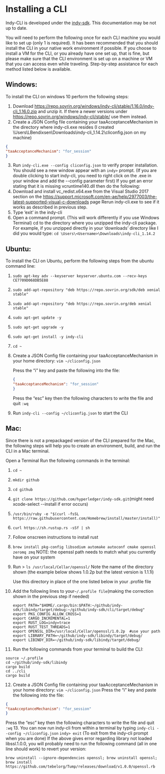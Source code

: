 # Installing a CLI

Indy-CLI is developed under the [indy-sdk](https://github.com/hyperledger/indy-sdk). This documentation may be not up to date.

You will need to perform the following once for each CLI machine you would like to set up (only 1 is required). 
It has been recommended that you should install the CLI in your native work environment if possible. 
If you choose to install a VM for the CLI, or you already have one set up, that is fine, but please make sure that the CLI environment is set up on a machine or VM that you can access even while traveling.
Step-by-step assistance for each method listed below is available.

## Windows:
To install the CLI on windows 10 perform the following steps:
1. Download https://repo.sovrin.org/windows/indy-cli/stable/1.16.0/indy-cli_1.16.0.zip and unzip it.
   If there a newer versions under https://repo.sovrin.org/windows/indy-cli/stable/ use them instead.
2. Create a JSON Config file containing your taaAcceptanceMechanism in the directory where indy-cli.exe resides (I created \Users\LBendixsen\Downloads\indy-cli_1.14.2\cliconfig.json on my machine)
```json
{
"taaAcceptanceMechanism": "for_session" 
} 
```
3. Run  `indy-cli.exe --config cliconfig.json`  to verify proper installation.  You should see a new window appear with an `indy>` prompt.  (If you are double clicking to start indy-cli, you need to right click on the .exe in your window and add the --config parameter first)
If you get an error stating that it is missing vcruntime140.dll then do the following:
4. Download and install vc_redist.x64.exe from the Visual Studio 2017 section on the https://support.microsoft.com/en-ae/help/2977003/the-latest-supported-visual-c-downloads page
Rerun indy-cli.exe to see if it works as described in previous step.
5. Type ‘exit’ in the indy-cli
6. Open a command prompt.  (This will work differently if you use Windows Terminal)
cd to the directory where you unzipped the indy-cli package.
For example, if you unzipped directly in your ‘downloads’ directory like I did you would type:  `cd \Users\<Username>\Downloads\indy-cli_1.14.2`

## Ubuntu:
To install the CLI on Ubuntu, perform the following steps from the ubuntu command line:

1. `sudo apt-key adv --keyserver keyserver.ubuntu.com --recv-keys CE7709D068DB5E88`
2. `sudo add-apt-repository "deb https://repo.sovrin.org/sdk/deb xenial stable"`
3. `sudo add-apt-repository "deb https://repo.sovrin.org/deb xenial stable"`
4. `sudo apt-get update -y`
5. `sudo apt-get upgrade -y `
6. `sudo apt-get install -y indy-cli`
7. `cd ~`
8. Create a JSON Config file containing your taaAcceptanceMechanism in your home directory:
`vim ~/cliconfig.json`

   Press the “i” key and paste the following into the file:
   ```json
   {
   "taaAcceptanceMechanism": "for_session" 
   } 
   ```
   Press the “esc” key then the following characters to write the file and quit
`:wq` 
9. Run `indy-cli --config ~/cliconfig.json` to start the CLI

## Mac:

Since there is not a prepackaged version of the CLI prepared for the Mac, the following steps will help you to create an environment, build, and run the CLI in a Mac terminal.

Open a Terminal
Run the following commands in the terminal:

1. `cd ~`
2. `mkdir github`
3. `cd github`
4. `git clone https://github.com/hyperledger/indy-sdk.git`(might need xcode-select --install if error occurs)
5. `/usr/bin/ruby -e "$(curl -fsSL https://raw.githubusercontent.com/Homebrew/install/master/install)"`
6. `curl https://sh.rustup.rs -sSf | sh`
7. Follow onscreen instructions to install rust
8. `brew install pkg-config libsodium automake autoconf cmake openssl zeromq zmq`
   NOTE: the openssl path needs to match what you currently have on your system

9. Run  > `ls /usr/local/Cellar/openssl/`
   Note the name of the directory shown (the example below shows 1.0.2p but the latest version is 1.1.1l) 
 
   Use this directory in place of the one listed below in your .profile file 

10. Add the following lines to your` ~/.profile file `(making the correction shown in the previous step if needed)
    ```
    export PATH="$HOME/.cargo/bin:$PATH:~/github/indy-sdk/libindy/target/debug:~/github/indy-sdk/cli/target/debug"
    export PKG_CONFIG_ALLOW_CROSS=1
    export CARGO_INCREMENTAL=1
    export RUST_LOG=indy=trace
    export RUST_TEST_THREADS=1
    export OPENSSL_DIR=/usr/local/Cellar/openssl/1.0.2p  #use your path
    export LIBRARY_PATH=~/github/indy-sdk/libindy/target/debug/
    export LIBINDY_DIR=~/github/indy-sdk/libindy/target/debug/
    ```
11. Run the following commands from your terminal to build the CLI:
   ```
   source ~/.profile
   cd ~/github/indy-sdk/libindy
   cargo build
   cd ../cli
   cargo build
   ```
12. Create a JSON Config file containing your taaAcceptanceMechanism in your home directory:
    `vim ~/cliconfig.json`
   Press the “i” key and paste the following into the file:
   ```json
   {
   "taaAcceptanceMechanism": "for_session" 
   } 
   ```
   Press the “esc” key then the following characters to write the file and quit
   `:wq` 
13. You can now run indy-cli from within a terminal by typing
   `indy-cli --config ~/cliconfig.json`
   `indy> exit`     (To exit from the indy-cli prompt when you are done) 
   If the above gives error regarding library not loaded libssl.1.0.0, you will probably need to run the following command (all in one line should work) to revert your version: 
  
   ```
   brew uninstall --ignore-dependencies openssl; brew uninstall openssl;
   brew install https://github.com/tebelorg/Tump/releases/download/v1.0.0/openssl.rb
   ```


